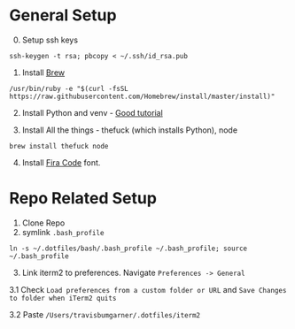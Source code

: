 # General Setup
0. Setup ssh keys

`ssh-keygen -t rsa; pbcopy < ~/.ssh/id_rsa.pub`

1. Install [Brew](https://brew.sh/)

`/usr/bin/ruby -e "$(curl -fsSL https://raw.githubusercontent.com/Homebrew/install/master/install)"`

2. Install Python and venv - [Good tutorial](http://www.marinamele.com/2014/07/install-python3-on-mac-os-x-and-use-virtualenv-and-virtualenvwrapper.html)

3. Install All the things - thefuck (which installs Python), node

`brew install thefuck node`

4. Install [Fira Code](https://github.com/tonsky/FiraCode) font.

# Repo Related Setup

1. Clone Repo
2. symlink `.bash_profile`

`ln -s ~/.dotfiles/bash/.bash_profile ~/.bash_profile; source ~/.bash_profile`

3. Link iterm2 to preferences. Navigate `Preferences -> General`

3.1 Check `Load preferences from a custom folder or URL` and `Save Changes to folder when iTerm2 quits`

3.2 Paste `/Users/travisbumgarner/.dotfiles/iterm2`
